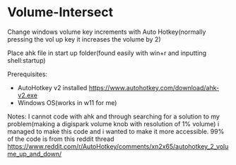 # Volume-Intersect
Change windows volume key increments with Auto Hotkey(normally pressing the vol up key it increases the volume by 2)

Place ahk file in start up folder(found easily with win+r and inputting shell:startup)

Prerequisites:
- AutoHotkey v2 installed https://www.autohotkey.com/download/ahk-v2.exe
- Windows OS(works in w11 for me)

Notes: 
  I cannot code with ahk and through searching for a solution to my problem(making a digispark volume knob with resolution 
 of 1% volume) i managed to make this code and i wanted to make it more accessible.
  99% of the code is from this reddit thread https://www.reddit.com/r/AutoHotkey/comments/xn2x65/autohotkey_2_volume_up_and_down/
  
